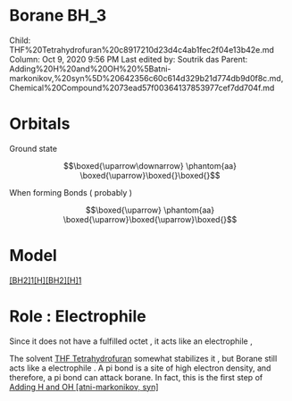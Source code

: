 # Borane BH_3

Child: THF%20Tetrahydrofuran%20c8917210d23d4c4ab1fec2f04e13b42e.md
Column: Oct 9, 2020 9:56 PM
Last edited by: Soutrik das
Parent: Adding%20H%20and%20OH%20%5Batni-markonikov,%20syn%5D%20642356c60c614d329b21d774db9d0f8c.md, Chemical%20Compound%2073ead57f00364137853977cef7dd704f.md

# Orbitals

Ground state

$$\boxed{\uparrow\downarrow} \phantom{aa} \boxed{\uparrow}\boxed{}\boxed{}$$

When forming Bonds ( probably ) 

$$\boxed{\uparrow} \phantom{aa} \boxed{\uparrow}\boxed{\uparrow}\boxed{}$$

# Model

[[BH2]1[H][BH2][H]1](https://chemapps.stolaf.edu/jmol/jmol.php?model=%5BBH2%5D1%5BH%5D%5BBH2%5D%5BH%5D1)

[]()

# Role : Electrophile

Since it does not have a fulfilled octet , it acts like an electrophile , 

The solvent [THF Tetrahydrofuran](THF%20Tetrahydrofuran%20c8917210d23d4c4ab1fec2f04e13b42e.md) somewhat stabilizes it , but Borane still acts like a electrophile . A pi bond is a site of high electron density, and therefore, a pi bond can attack borane. In fact, this is the first step of [Adding H and OH [atni-markonikov, syn]](Adding%20H%20and%20OH%20%5Batni-markonikov,%20syn%5D%20642356c60c614d329b21d774db9d0f8c.md)